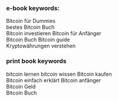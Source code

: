 ### e-book keywords:

Bitcoin für Dummies  
bestes Bitcoin Buch  
Bitcoin investieren 
Bitcoin für Anfänger  
Bitcoin Buch 
Bitcoin guide  
Kryptowährungen verstehen 

### print book keywords
bitcoin lernen
bitcoin wissen
Bitcoin kaufen  
Bitcoin einfach erklärt 
Bitcoin anfänger  
Bitcoin Geld  
Bitcoin Buch
